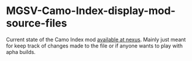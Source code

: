 # MGSV-Camo-Index-display-mod-source-files

Current state of the Camo Index mod [available at nexus](http://www.nexusmods.com/metalgearsolidvtpp/mods/415/?). Mainly just meant for keep track of changes made to the file or if anyone wants to play with apha builds.
